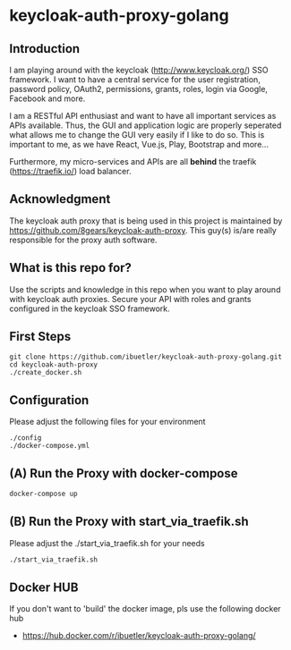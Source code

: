 # keycloak-auth-proxy-golang
## Introduction
I am playing around with the keycloak (http://www.keycloak.org/) SSO framework. I want to have a central service for the user registration, password policy, OAuth2, permissions, grants, roles, login via Google, Facebook and more.

I am a RESTful API enthusiast and want to have all important services as APIs available. Thus, the GUI and application logic are properly seperated what allows me to change the GUI very easily if I like to do so. This is important to me, as we have React, Vue.js, Play, Bootstrap and more...

Furthermore, my micro-services and APIs are all **behind** the traefik (https://traefik.io/) load balancer.



## Acknowledgment
The keycloak auth proxy that is being used in this project is maintained by https://github.com/8gears/keycloak-auth-proxy. This guy(s) is/are really responsible for the proxy auth software.

## What is this repo for?
Use the scripts and knowledge in this repo when you want to play around with keycloak auth proxies. Secure your API with roles and grants configured in the keycloak SSO framework.

## First Steps
```
git clone https://github.com/ibuetler/keycloak-auth-proxy-golang.git
cd keycloak-auth-proxy
./create_docker.sh
```

## Configuration
Please adjust the following files for your environment

    ./config
    ./docker-compose.yml

## (A) Run the Proxy with docker-compose
```bash
docker-compose up
```

## (B) Run the Proxy with start_via_traefik.sh
Please adjust the ./start_via_traefik.sh for your needs
```bash
./start_via_traefik.sh
```

## Docker HUB
If you don't want to 'build' the docker image, pls use the following docker hub
* https://hub.docker.com/r/ibuetler/keycloak-auth-proxy-golang/
